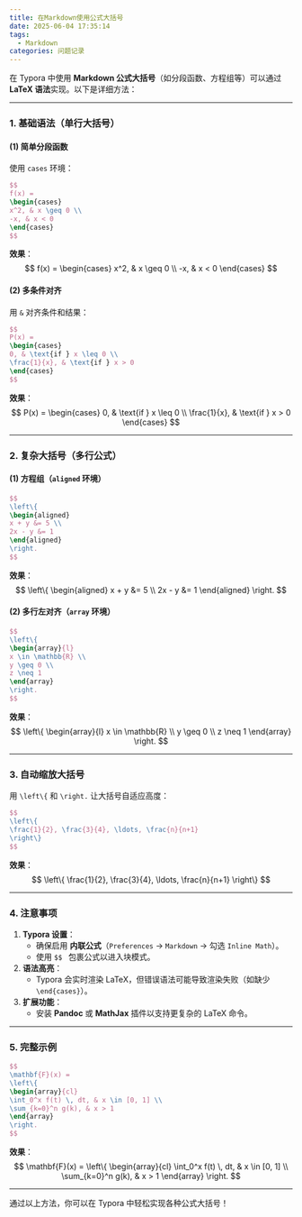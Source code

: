 ```yaml
---
title: 在Markdown使用公式大括号
date: 2025-06-04 17:35:14
tags:
  - Markdown
categories: 问题记录
---
```


在 Typora 中使用 **Markdown 公式大括号**（如分段函数、方程组等）可以通过 **LaTeX 语法**实现。以下是详细方法：

------

### **1. 基础语法（单行大括号）**

#### **(1) 简单分段函数**

使用 `cases` 环境：

```latex
$$
f(x) = 
\begin{cases} 
x^2, & x \geq 0 \\
-x, & x < 0 
\end{cases}
$$
```

**效果**：
$$
f(x) = 
\begin{cases} 
x^2, & x \geq 0 \\
-x, & x < 0 
\end{cases}
$$

#### **(2) 多条件对齐**

用 `&` 对齐条件和结果：

```latex
$$
P(x) = 
\begin{cases} 
0, & \text{if } x \leq 0 \\
\frac{1}{x}, & \text{if } x > 0 
\end{cases}
$$
```

**效果**：
$$
P(x) = 
\begin{cases} 
0, & \text{if } x \leq 0 \\
\frac{1}{x}, & \text{if } x > 0 
\end{cases}
$$

------

### **2. 复杂大括号（多行公式）**

#### **(1) 方程组（`aligned` 环境）**

```latex
$$
\left\{ 
\begin{aligned} 
x + y &= 5 \\ 
2x - y &= 1 
\end{aligned} 
\right.
$$
```

**效果**：
$$
\left\{ 
\begin{aligned} 
x + y &= 5 \\ 
2x - y &= 1 
\end{aligned} 
\right.
$$

#### **(2) 多行左对齐（`array` 环境）**

```latex
$$
\left\{ 
\begin{array}{l} 
x \in \mathbb{R} \\ 
y \geq 0 \\ 
z \neq 1 
\end{array} 
\right.
$$
```

**效果**：
$$
\left\{ 
\begin{array}{l} 
x \in \mathbb{R} \\ 
y \geq 0 \\ 
z \neq 1 
\end{array} 
\right.
$$

------

### **3. 自动缩放大括号**

用 `\left\{` 和 `\right.` 让大括号自适应高度：

```latex
$$
\left\{ 
\frac{1}{2}, \frac{3}{4}, \ldots, \frac{n}{n+1} 
\right\}
$$
```

**效果**：
$$
\left\{ 
\frac{1}{2}, \frac{3}{4}, \ldots, \frac{n}{n+1} 
\right\}
$$

------

### **4. 注意事项**

1. **Typora 设置**：
   - 确保启用 **内联公式**（`Preferences` → `Markdown` → 勾选 `Inline Math`）。
   - 使用 `$$ ` 包裹公式以进入块模式。
2. **语法高亮**：
   - Typora 会实时渲染 LaTeX，但错误语法可能导致渲染失败（如缺少 `\end{cases}`）。
3. **扩展功能**：
   - 安装 **Pandoc** 或 **MathJax** 插件以支持更复杂的 LaTeX 命令。

------

### **5. 完整示例**

```latex
$$
\mathbf{F}(x) = 
\left\{ 
\begin{array}{cl} 
\int_0^x f(t) \, dt, & x \in [0, 1] \\ 
\sum_{k=0}^n g(k), & x > 1 
\end{array} 
\right.
$$
```

**效果**：
$$
\mathbf{F}(x) = 
\left\{ 
\begin{array}{cl} 
\int_0^x f(t) \, dt, & x \in [0, 1] \\ 
\sum_{k=0}^n g(k), & x > 1 
\end{array} 
\right.
$$

------

通过以上方法，你可以在 Typora 中轻松实现各种公式大括号！
